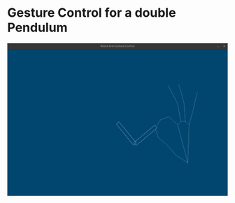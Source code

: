 # Gesture Control for a double Pendulum

<!-- ![](resources/RobotArmGestureControl.mp4) -->

![Gesture Control](resources/screenshot.png)
